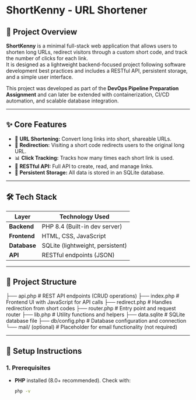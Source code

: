 # ShortKenny - URL Shortener

## 📌 Project Overview
**ShortKenny** is a minimal full-stack web application that allows users to shorten long URLs, redirect visitors through a custom short code, and track the number of clicks for each link.  
It is designed as a lightweight backend-focused project following software development best practices and includes a RESTful API, persistent storage, and a simple user interface.

This project was developed as part of the **DevOps Pipeline Preparation Assignment** and can later be extended with containerization, CI/CD automation, and scalable database integration.

---

## ✨ Core Features
- 🔗 **URL Shortening:** Convert long links into short, shareable URLs.
- 🔄 **Redirection:** Visiting a short code redirects users to the original long URL.
- 📊 **Click Tracking:** Tracks how many times each short link is used.
- 📜 **RESTful API:** Full API to create, read, and manage links.
- 💾 **Persistent Storage:** All data is stored in an SQLite database.

---

## 🛠️ Tech Stack
| Layer         | Technology Used         |
|--------------|--------------------------|
| **Backend**  | PHP 8.4 (Built-in dev server) |
| **Frontend** | HTML, CSS, JavaScript    |
| **Database** | SQLite (lightweight, persistent) |
| **API**      | RESTful endpoints (JSON) |

---

## 📁 Project Structure
├── api.php # REST API endpoints (CRUD operations)
├── index.php # Frontend UI with JavaScript for API calls
├── redirect.php # Handles redirection from short codes
├── router.php # Entry point and request router
├── lib.php # Utility functions and helpers
├── data.sqlite # SQLite database file
├── db/config.php # Database configuration and connection
└── mail/ (optional) # Placeholder for email functionality (not required)

---

## 🚀 Setup Instructions

### 1. Prerequisites
- **PHP** installed (8.0+ recommended). Check with:
  ```bash
  php -v
